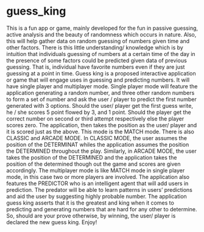 # guess_king
This is a fun app or game, mainly developed for the fun in passive guessing, active analysis and the beauty of randomness which occurs in nature. Also, this will help gather data on random guessing of numbers given time and other factors. There is this little understanding/ knowledge which is by intuition that individuals guessing of numbers at a certain time of the day in the presence of some factors could be predicted given data of previous guessing. That is, individual have favorite numbers even if they are just guessing at a point in time. Guess king is a proposed interactive application or game that will engage uses in guessing and predicting numbers. It will have single player and multiplayer mode. Single player mode will feature the application generating a random number, and three other random numbers to form a set of number and ask the user / player to predict the first number generated with 3 options. Should the user/ player get the first guess write, he / she scores 5 point flowed by 3, and 1 point. Should the player get the correct number on second or third attempt respectively else the player scores zero. The application, then takes the position as the user/ player and it is scored just as the above. This mode is the MATCH mode. There is also CLASSIC and ARCADE MODE. In CLASSIC MODE, the user assumes the position of the DETERMINAT whiles the application assumes the position the DETERMINED throughout the play. Similarly, in ARCADE MODE, the user takes the position of the DETERMINED and the application takes the position of the determined though out the game and scores are given accordingly. The multiplayer mode is like MATCH mode in single player mode, in this case two or more players are involved. The application also features the PREDICTOR who is an intelligent agent that will add users in prediction. The predator will be able to learn patterns in users’ predictions and aid the user by suggesting highly probable number. The application guess king asserts that it is the greatest and king when it comes to predicting and generating numbers that are hard for any other to determine. So, should are your prove otherwise, by winning, the user/ player is declared the new guess king. Enjoy!

